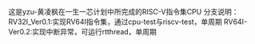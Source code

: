 这是yzu-黄凌枫在一生一芯计划中所完成的RISC-V指令集CPU
分支说明：
RV32I_Ver0.1:实现RV64I指令集，通过cpu-test与riscv-test，单周期
RV64I-Ver0.2:实现中断异常，可运行rtthread，单周期